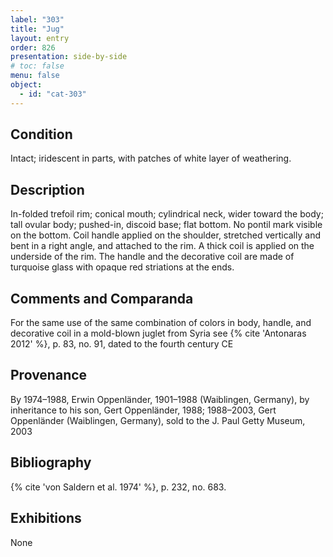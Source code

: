 ```yaml
---
label: "303"
title: "Jug"
layout: entry
order: 826
presentation: side-by-side
# toc: false
menu: false
object:
  - id: "cat-303"
---
```


## Condition

Intact; iridescent in parts, with patches of white layer of weathering.

## Description

In-folded trefoil rim; conical mouth; cylindrical neck, wider toward the body; tall ovular body; pushed-in, discoid base; flat bottom. No pontil mark visible on the bottom. Coil handle applied on the shoulder, stretched vertically and bent in a right angle, and attached to the rim. A thick coil is applied on the underside of the rim. The handle and the decorative coil are made of turquoise glass with opaque red striations at the ends.

## Comments and Comparanda

For the same use of the same combination of colors in body, handle, and decorative coil in a mold-blown juglet from Syria see {% cite 'Antonaras 2012' %}, p. 83, no. 91, dated to the fourth century CE

## Provenance

By 1974–1988, Erwin Oppenländer, 1901–1988 (Waiblingen, Germany), by inheritance to his son, Gert Oppenländer, 1988; 1988–2003, Gert Oppenländer (Waiblingen, Germany), sold to the J. Paul Getty Museum, 2003

## Bibliography

{% cite 'von Saldern et al. 1974' %}, p. 232, no. 683.

## Exhibitions

None